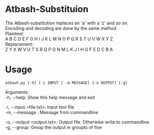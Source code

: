 # Atbash-Substituion  
The Atbash-substitution replaces an 'a' with a 'z' and so on.  
Encoding and decoding are done by the same method.  
Plaintext:  
A B C D E F G H I J K L M N O P Q R S T U V W X Y Z  
Replacement:  
Z Y X W V U T S R Q P O N M L K J I H G F E D C B A  
  
# Usage

    atbash.py [-h] [-i INPUT | -m MESSAGE] [-o OUTPUT] [-g]

Arguments:  
  -h, --help: Show this help message and exit  
  
  -i, --input <file.txt>: Input text file  
  -m, --message <message>: Message from commandline  
  
  -o, --output <output.txt>: Output file. Otherwise write to commandline  
  -g, --group: Group the output in groupts of five  

  
